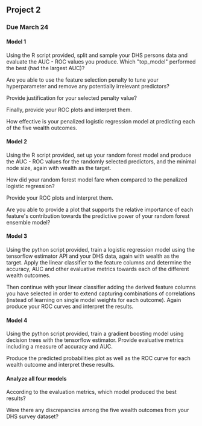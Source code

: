 ## Project 2
### Due March 24

#### Model 1

Using the R script provided, split and sample your DHS persons data and evaluate the AUC - ROC values you produce.
Which "top_model" performed the best (had the largest AUC)?

Are you able to use the feature selection penalty to tune your hyperparameter and remove any potentially irrelevant predictors?

Provide justification for your selected penalty value? 

Finally, provide your ROC plots and interpret them. 

How effective is your penalized logistic regression model at predicting each of the five wealth outcomes.

#### Model 2

Using the R script provided, set up your random forest model and 
produce the AUC - ROC values for the randomly selected predictors, 
and the minimal node size, again with wealth as the target. 

How did your random forest model fare when compared to the penalized logistic regression? 

Provide your ROC plots and interpret them. 

Are you able to provide a plot that supports the relative importance of each feature's contribution towards the predictive power of your random forest ensemble model?

#### Model 3

Using the python script provided, train a logistic regression model using the tensorflow estimator API and your DHS data, again with wealth as the target. 
Apply the linear classifier to the feature columns and determine the accuracy, AUC and other evaluative metrics towards each of the different wealth outcomes. 

Then continue with your linear classifier adding the derived feature columns you have selected in order to 
extend capturing combinations of correlations (instead of learning on single model weights for each outcome). 
Again produce your ROC curves and interpret the results.

#### Model 4

Using the python script provided, train a gradient boosting model using decision trees with the tensorflow estimator. 
Provide evaluative metrics including a measure of accuracy and AUC. 

Produce the predicted probabilities plot as well as the ROC curve for each wealth outcome and interpret these results.

#### Analyze all four models 
According to the evaluation metrics, which model produced the best results? 

Were there any discrepancies among the five wealth outcomes from your DHS survey dataset?
